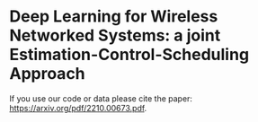 # Deep Learning for Wireless Networked Systems: a joint Estimation-Control-Scheduling Approach
If you use our code or data please cite the paper: https://arxiv.org/pdf/2210.00673.pdf.
